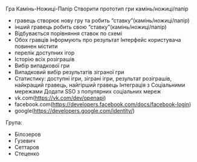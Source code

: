 Гра Камінь-Ножиці-Папір
Створити прототип гри камінь/ножиці/папір
- гравець створює нову гру та робить “ставку”(камінь/ножиці/папір)
- інший гравець робить свою “ставку”(камінь/ножиці/папір)
- Відбувається порівняння ставок по схемі 
- Обох гравців інформують про результат
Інтерфейс користувача повинен містити
- перелік доступних ігор
- Історію всіх розіграшів
- Вибір випадкової гри
- Випадковий вибір результатів зіграної гри
- Статистику: доступні ігри, зіграні ігри, результат розіграшів, найкращий гравець, найгірший гравець
Інтеграція з Соціальними мережами
Додати SSO з популярних соціальних мереж
- vk.com(https://vk.com/dev/openapi)
- facebook.com(https://developers.facebook.com/docs/facebook-login)
- google(https://developers.google.com/identity/)

Група:
- Білозеров
- Гузевич
- Сеттаров
- Стеценко

